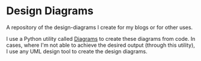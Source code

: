 # Design Diagrams
A repository of the design-diagrams I create for my blogs or for other uses. 

I use a Python utility called [Diagrams](https://github.com/mingrammer/diagrams) to create these diagrams from code. In cases, where I'm not able to achieve the desired output (through this utility), I use any UML design tool to create the design diagrams. 
